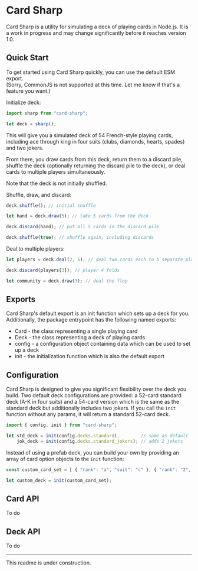 # Card Sharp

Card Sharp is a utility for simulating a deck of playing cards in Node.js.  It 
is a work in progress and may change significantly before it reaches version 
1.0.

## Quick Start

To get started using Card Sharp quickly, you can use the default ESM export.  
(Sorry, CommonJS is not supported at this time.  Let me know if that's a 
feature you want.)

Initialize deck:
```Javascript
import sharp from "card-sharp";

let deck = sharp();
```

This will give you a simulated deck of 54 French-style playing cards, including 
ace through king in four suits (clubs, diamonds, hearts, spades) and two jokers.

From there, you draw cards from this deck, return them to a discard pile, 
shuffle the deck (optionally returning the discard pile to the deck), or deal 
cards to multiple players simultaneously.

Note that the deck is not initially shuffled.

Shuffle, draw, and discard:
```Javascript
deck.shuffle(); // initial shuffle

let hand = deck.draw(5); // take 5 cards from the deck

deck.discard(hand); // put all 5 cards in the discard pile

deck.shuffle(true); // shuffle again, including discards
```

Deal to multiple players:
```Javascript
let players = deck.deal(2, 5); // deal two cards each to 5 separate players

deck.discard(players[3]); // player 4 folds

let community = deck.draw(3); // deal the flop
```

## Exports

Card Sharp's default export is an init function which sets up a deck for you.  
Additionally, the package entrypoint has the following named exports:

* Card - the class representing a single playing card
* Deck - the class representing a deck of playing cards
* config - a configuration object containing data which can be used to set up a deck
* init - the initialization function which is also the default export

## Configuration

Card Sharp is designed to give you significant flexibility over the deck you 
build.  Two default deck configurations are provided: a 52-card standard deck 
(A-K in four suits) and a 54-card version which is the same as the standard 
deck but additionally includes two jokers.  If you call the `init` function 
without any params, it will return a standard 52-card deck.

```Javascript
import { config, init } from "card-sharp";

let std_deck = init(config.decks.standard),        // same as default
    jok_deck = init(config.decks.standard_jokers); // adds 2 jokers
```

Instead of using a prefab deck, you can build your own by providing an array of 
card option objects to the `init` function:

```Javascript
const custom_card_set = [ { "rank": "a", "suit": "c" }, { "rank": "2", "suit": "c" }, ... ];

let custom_deck = init(custom_card_set);
```

## Card API

To do

## Deck API

To do

---

This readme is under construction.
